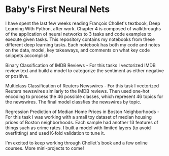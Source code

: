 # Baby's First Neural Nets

I have spent the last few weeks reading François Chollet's textbook, Deep Learning With Python, after work. Chapter 4 is composed of walkthroughs of the application of neural networks to 3 tasks and code examples to execute given tasks. This repository contains my notebooks from these different deep learning tasks. Each notebook has both my code and notes on the data, model, key takeaways, and comments on what key code snippets accomplish.

Binary Classification of IMDB Reviews - For this tasks I vectorized IMDB review text and build a model to categorize the sentiment as either negative or positive.

Multiclass Classification of Reuters Newswires - For this task I vectorized Reuters newswires similarly to the IMDB reviews. Then used one-hot encoding to process the 46 possible classes, which represent 46 topics for the newswires. The final model classfies the newswires by topic.

Regression Prediction of Median Home Prices in Boston Neighborhoods - For this task I was working with a small toy dataset of median housing prices of Boston neighborhoods. Each sample had another 13 features of things such as crime rates. I built a model with limited layers (to avoid overfitting) and used K-fold validation to tune it. 

I'm excited to keep working through Chollet's book and a few online courses. More mini-projects to come!

